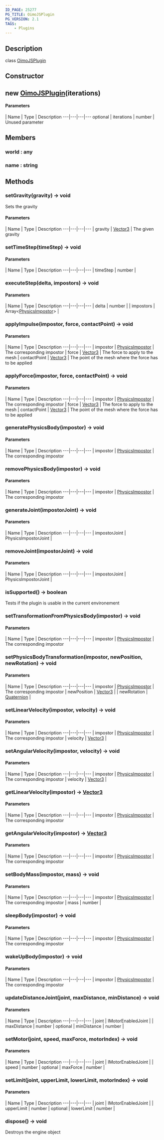 ```yaml
---
ID_PAGE: 25277
PG_TITLE: OimoJSPlugin
PG_VERSION: 2.1
TAGS:
    - Plugins
---
```

## Description

class [OimoJSPlugin](/classes/2.4/OimoJSPlugin)



## Constructor

## new [OimoJSPlugin](/classes/2.4/OimoJSPlugin)(iterations)



#### Parameters
 | Name | Type | Description
---|---|---|---
optional | iterations | number |    Unused parameter

## Members

### world : any



### name : string



## Methods

### setGravity(gravity) &rarr; void

Sets the gravity

#### Parameters
 | Name | Type | Description
---|---|---|---
 | gravity | [Vector3](/classes/2.4/Vector3) |    The given gravity

### setTimeStep(timeStep) &rarr; void



#### Parameters
 | Name | Type | Description
---|---|---|---
 | timeStep | number | 

### executeStep(delta, impostors) &rarr; void



#### Parameters
 | Name | Type | Description
---|---|---|---
 | delta | number | 
 | impostors | Array&lt;[PhysicsImpostor](/classes/2.4/PhysicsImpostor)&gt; | 
### applyImpulse(impostor, force, contactPoint) &rarr; void



#### Parameters
 | Name | Type | Description
---|---|---|---
 | impostor | [PhysicsImpostor](/classes/2.4/PhysicsImpostor) |    The corresponding impostor
 | force | [Vector3](/classes/2.4/Vector3) |    The force to apply to the mesh
 | contactPoint | [Vector3](/classes/2.4/Vector3) |    The point of the mesh where the force has to be applied
### applyForce(impostor, force, contactPoint) &rarr; void



#### Parameters
 | Name | Type | Description
---|---|---|---
 | impostor | [PhysicsImpostor](/classes/2.4/PhysicsImpostor) |    The corresponding impostor
 | force | [Vector3](/classes/2.4/Vector3) |    The force to apply to the mesh
 | contactPoint | [Vector3](/classes/2.4/Vector3) |    The point of the mesh where the force has to be applied
### generatePhysicsBody(impostor) &rarr; void



#### Parameters
 | Name | Type | Description
---|---|---|---
 | impostor | [PhysicsImpostor](/classes/2.4/PhysicsImpostor) |    The corresponding impostor

### removePhysicsBody(impostor) &rarr; void



#### Parameters
 | Name | Type | Description
---|---|---|---
 | impostor | [PhysicsImpostor](/classes/2.4/PhysicsImpostor) |    The corresponding impostor

### generateJoint(impostorJoint) &rarr; void



#### Parameters
 | Name | Type | Description
---|---|---|---
 | impostorJoint | PhysicsImpostorJoint | 

### removeJoint(impostorJoint) &rarr; void



#### Parameters
 | Name | Type | Description
---|---|---|---
 | impostorJoint | PhysicsImpostorJoint | 

### isSupported() &rarr; boolean

Tests if the plugin is usable in the current environement
### setTransformationFromPhysicsBody(impostor) &rarr; void



#### Parameters
 | Name | Type | Description
---|---|---|---
 | impostor | [PhysicsImpostor](/classes/2.4/PhysicsImpostor) |    The corresponding impostor

### setPhysicsBodyTransformation(impostor, newPosition, newRotation) &rarr; void



#### Parameters
 | Name | Type | Description
---|---|---|---
 | impostor | [PhysicsImpostor](/classes/2.4/PhysicsImpostor) |    The corresponding impostor
 | newPosition | [Vector3](/classes/2.4/Vector3) | 
 | newRotation | [Quaternion](/classes/2.4/Quaternion) | 
### setLinearVelocity(impostor, velocity) &rarr; void



#### Parameters
 | Name | Type | Description
---|---|---|---
 | impostor | [PhysicsImpostor](/classes/2.4/PhysicsImpostor) |    The corresponding impostor
 | velocity | [Vector3](/classes/2.4/Vector3) | 
### setAngularVelocity(impostor, velocity) &rarr; void



#### Parameters
 | Name | Type | Description
---|---|---|---
 | impostor | [PhysicsImpostor](/classes/2.4/PhysicsImpostor) |    The corresponding impostor
 | velocity | [Vector3](/classes/2.4/Vector3) | 
### getLinearVelocity(impostor) &rarr; [Vector3](/classes/2.4/Vector3)



#### Parameters
 | Name | Type | Description
---|---|---|---
 | impostor | [PhysicsImpostor](/classes/2.4/PhysicsImpostor) |    The corresponding impostor

### getAngularVelocity(impostor) &rarr; [Vector3](/classes/2.4/Vector3)



#### Parameters
 | Name | Type | Description
---|---|---|---
 | impostor | [PhysicsImpostor](/classes/2.4/PhysicsImpostor) |    The corresponding impostor

### setBodyMass(impostor, mass) &rarr; void



#### Parameters
 | Name | Type | Description
---|---|---|---
 | impostor | [PhysicsImpostor](/classes/2.4/PhysicsImpostor) |    The corresponding impostor
 | mass | number | 
### sleepBody(impostor) &rarr; void



#### Parameters
 | Name | Type | Description
---|---|---|---
 | impostor | [PhysicsImpostor](/classes/2.4/PhysicsImpostor) |    The corresponding impostor

### wakeUpBody(impostor) &rarr; void



#### Parameters
 | Name | Type | Description
---|---|---|---
 | impostor | [PhysicsImpostor](/classes/2.4/PhysicsImpostor) |    The corresponding impostor

### updateDistanceJoint(joint, maxDistance, minDistance) &rarr; void



#### Parameters
 | Name | Type | Description
---|---|---|---
 | joint | IMotorEnabledJoint | 
 | maxDistance | number | 
optional | minDistance | number | 
### setMotor(joint, speed, maxForce, motorIndex) &rarr; void



#### Parameters
 | Name | Type | Description
---|---|---|---
 | joint | IMotorEnabledJoint | 
 | speed | number | 
optional | maxForce | number | 
### setLimit(joint, upperLimit, lowerLimit, motorIndex) &rarr; void



#### Parameters
 | Name | Type | Description
---|---|---|---
 | joint | IMotorEnabledJoint | 
 | upperLimit | number | 
optional | lowerLimit | number | 
### dispose() &rarr; void

Destroys the engine object
